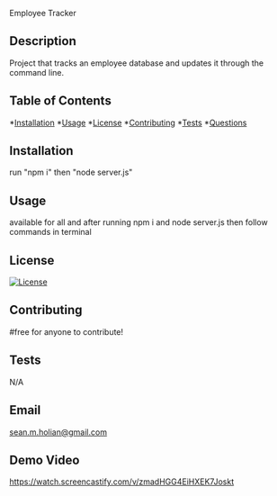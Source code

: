 Employee Tracker

  ## Description
  Project that tracks an employee database and updates it through the command line.

  ## Table of Contents
  *[Installation](#installation)
  *[Usage](#usage)
  *[License](#license)
  *[Contributing](#contributing)
  *[Tests](#tests)
  *[Questions](#questions)

      
  ## Installation
  run "npm i" then "node server.js"

  ## Usage
  available for all and after running npm i and node server.js then follow commands in terminal

   ## License
[![License](https://img.shields.io/badge/License-MIT-blue.svg)](https://opensource.org/licenses/MIT)

  ## Contributing
  #free for anyone to contribute!

  ## Tests
  N/A

  ## Email
  sean.m.holian@gmail.com

  ## Demo Video 
https://watch.screencastify.com/v/zmadHGG4EiHXEK7Joskt